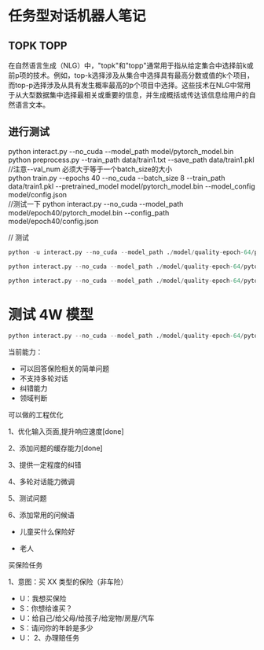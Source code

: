 # 任务型对话机器人笔记

## TOPK TOPP
在自然语言生成（NLG）中，"topk"和"topp"通常用于指从给定集合中选择前k或前p项的技术。例如，top-k选择涉及从集合中选择具有最高分数或值的k个项目，而top-p选择涉及从具有发生概率最高的p个项目中选择。这些技术在NLG中常用于从大型数据集中选择最相关或重要的信息，并生成概括或传达该信息给用户的自然语言文本。

## 进行测试
python interact.py --no_cuda --model_path model/pytorch_model.bin  
python preprocess.py --train_path data/train1.txt --save_path data/train1.pkl  
//注意--val_num 必须大于等于一个batch_size的大小  
python train.py --epochs 40 --no_cuda --batch_size 8 --train_path data/train1.pkl --pretrained_model model/pytorch_model.bin --model_config model/config.json  
//测试一下
python interact.py --no_cuda --model_path model/epoch40/pytorch_model.bin --config_path model/epoch40/config.json



// 测试

```python
python -u interact.py --no_cuda --model_path ./model/quality-epoch-64/pytorch_model_quality_126.bin --config_path ./model/quality-epoch-64/config.json

```


```python
python interact.py --no_cuda --model_path ./model/quality-epoch-64/pytorch_model_quality_189.bin --config_path ./model/quality-epoch-64/config.json

```

```python
python interact.py --no_cuda --model_path ./model/quality-epoch-64/pytorch_model_quality_189.bin --config_path ./model/quality-epoch-64/config.json --topk 8 --max_len 255

```

# 测试 4W 模型


```python
python interact.py --no_cuda --model_path ./model/quality-epoch-64/pytorch_model_636262.bin --config_path ./model/quality-epoch-64/config.json --topk 8 --max_len 255 --repetition_penalty 2

```


当前能力：
- 可以回答保险相关的简单问题
- 不支持多轮对话
- 纠错能力
- 领域判断

可以做的工程优化


1、优化输入页面,提升响应速度[done]
    

2、添加问题的缓存能力[done]


3、提供一定程度的纠错


4、多轮对话能力微调


5、测试问题


6、添加常用的问候语

- 儿童买什么保险好

- 老人


买保险任务

1、意图：买 XX 类型的保险（非车险）
- U：我想买保险
- S：你想给谁买？
- U：给自己/给父母/给孩子/给宠物/房屋/汽车
- S：请问你的年龄是多少
- U：
2、办理赔任务

